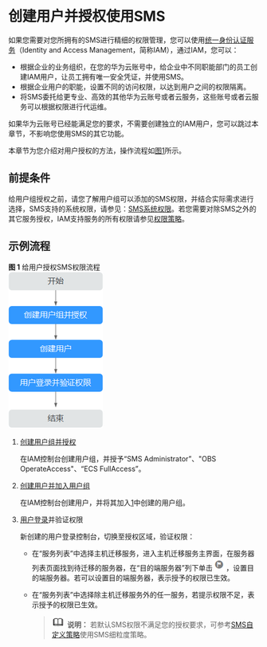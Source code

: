 # 创建用户并授权使用SMS<a name="sms_03_0033"></a>

如果您需要对您所拥有的SMS进行精细的权限管理，您可以使用[统一身份认证服务](https://support.huaweicloud.com/usermanual-iam/iam_01_0001.html)（Identity and Access Management，简称IAM），通过IAM，您可以：

-   根据企业的业务组织，在您的华为云账号中，给企业中不同职能部门的员工创建IAM用户，让员工拥有唯一安全凭证，并使用SMS。
-   根据企业用户的职能，设置不同的访问权限，以达到用户之间的权限隔离。
-   将SMS委托给更专业、高效的其他华为云账号或者云服务，这些账号或者云服务可以根据权限进行代运维。

如果华为云账号已经能满足您的要求，不需要创建独立的IAM用户，您可以跳过本章节，不影响您使用SMS的其它功能。

本章节为您介绍对用户授权的方法，操作流程如[图1](#zh-cn_topic_0248056439_fig22491610111212)所示。

## 前提条件<a name="zh-cn_topic_0248056439_section667633414252"></a>

给用户组授权之前，请您了解用户组可以添加的SMS权限，并结合实际需求进行选择，SMS支持的系统权限，请参见：[SMS系统权限](https://support.huaweicloud.com/productdesc-sms/sms_01_0015.html)。若您需要对除SMS之外的其它服务授权，IAM支持服务的所有权限请参见[权限策略](https://support.huaweicloud.com/permissions/policy_list.html?product=sms)。

## 示例流程<a name="zh-cn_topic_0248056439_section0134123631120"></a>

**图 1**  给用户授权SMS权限流程<a name="zh-cn_topic_0248056439_fig22491610111212"></a>  
![](figures/给用户授权SMS权限流程.png "给用户授权SMS权限流程")

1.  <a name="zh-cn_topic_0248056439_li752124051217"></a>[创建用户组并授权](https://support.huaweicloud.com/usermanual-iam/iam_03_0001.html)

    在IAM控制台创建用户组，并授予“SMS Administrator”、"OBS OperateAccess"、“ECS FullAccess”。

2.  [创建用户并加入用户组](https://support.huaweicloud.com/usermanual-iam/iam_02_0001.html)

    在IAM控制台创建用户，并将其加入[1](#zh-cn_topic_0248056439_li752124051217)中创建的用户组。

3.  [用户登录](https://support.huaweicloud.com/usermanual-iam/iam_01_0552.html)并验证权限

    新创建的用户登录控制台，切换至授权区域，验证权限：

    -   在“服务列表”中选择主机迁移服务，进入主机迁移服务主界面，在服务器列表页面找到待迁移的服务器，在“目的端服务器”列下单击![](figures/2-7-1.png)，设置目的端服务器。若可以设置目的端服务器，表示授予的权限已生效。
    -   在“服务列表”中选择除主机迁移服务外的任一服务，若提示权限不足，表示授予的权限已生效。

        >![](public_sys-resources/icon-note.gif) **说明：** 
        >若默认SMS权限不满足您的授权要求，可参考[SMS自定义策略](SMS自定义策略.md)使用SMS细粒度策略。



